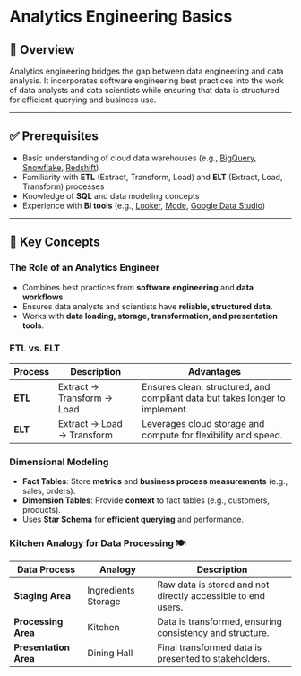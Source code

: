 # Analytics Engineering Basics

## 📌 Overview

Analytics engineering bridges the gap between data engineering and data analysis. It incorporates software engineering best practices into the work of data analysts and data scientists while ensuring that data is structured for efficient querying and business use.

---

## ✅ Prerequisites

- Basic understanding of cloud data warehouses (e.g., [BigQuery](https://cloud.google.com/bigquery/docs), [Snowflake](https://docs.snowflake.com/), [Redshift](https://docs.aws.amazon.com/redshift/latest/dg/welcome.html))
- Familiarity with **ETL** (Extract, Transform, Load) and **ELT** (Extract, Load, Transform) processes
- Knowledge of **SQL** and data modeling concepts
- Experience with **BI tools** (e.g., [Looker](https://cloud.google.com/looker), [Mode](https://mode.com/), [Google Data Studio](https://datastudio.google.com/))

---

## 🎯 Key Concepts

### The Role of an Analytics Engineer

- Combines best practices from **software engineering** and **data workflows**.
- Ensures data analysts and scientists have **reliable, structured data**.
- Works with **data loading, storage, transformation, and presentation tools**.

### ETL vs. ELT

| Process | Description                | Advantages                                                                   |
| ------- | -------------------------- | ---------------------------------------------------------------------------- |
| **ETL** | Extract → Transform → Load | Ensures clean, structured, and compliant data but takes longer to implement. |
| **ELT** | Extract → Load → Transform | Leverages cloud storage and compute for flexibility and speed.               |

### Dimensional Modeling

- **Fact Tables**: Store **metrics** and **business process measurements** (e.g., sales, orders).
- **Dimension Tables**: Provide **context** to fact tables (e.g., customers, products).
- Uses **Star Schema** for **efficient querying** and performance.

### Kitchen Analogy for Data Processing 🍽️

| Data Process          | Analogy             | Description                                                  |
| --------------------- | ------------------- | ------------------------------------------------------------ |
| **Staging Area**      | Ingredients Storage | Raw data is stored and not directly accessible to end users. |
| **Processing Area**   | Kitchen             | Data is transformed, ensuring consistency and structure.     |
| **Presentation Area** | Dining Hall         | Final transformed data is presented to stakeholders.         |
